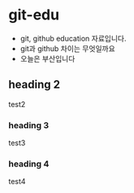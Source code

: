 # git-edu
- git, github education 자료입니다. 
- git과 github 차이는 무엇일까요
- 오늘은 부산입니다

## heading 2
test2  

### heading 3
test3

### heading 4
test4
